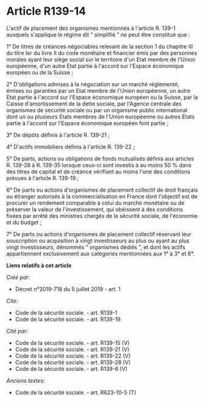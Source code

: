 # Article R139-14

L'actif de placement des organismes mentionnés à l'article R. 139-1 auxquels s'applique le régime dit “ simplifié ” ne peut
être constitué que : 

1° De titres de créances négociables relevant de la section 1 du chapitre III du titre Ier du livre II du code monétaire et
financier émis par des personnes morales ayant leur siège social sur le territoire d'un Etat membre de l'Union européenne,
d'un autre Etat partie à l'accord sur l'Espace économique européen ou de la Suisse ; 

2° D'obligations admises à la négociation sur un marché réglementé, émises ou garanties par un Etat membre de l'Union
européenne, un autre Etat partie à l'accord sur l'Espace économique européen ou la Suisse, par la Caisse d'amortissement de
la dette sociale, par l'Agence centrale des organismes de sécurité sociale ou par un organisme public international dont un
ou plusieurs Etats membres de l'Union européenne ou autres Etats partie à l'accord sur l'Espace économique européen font
partie ; 

3° De dépôts définis à l'article R. 139-21 ; 

4° D'actifs immobiliers définis à l'article R. 139-22 ; 

5° De parts, actions ou obligations de fonds mutualisés définis aux articles R. 139-28 à R. 139-35 lorsque ceux-ci sont
investis à au moins 50 % dans des titres de capital et de créance vérifiant au moins l'une des conditions prévues à l'article
R. 139-19 ; 

6° De parts ou actions d'organismes de placement collectif de droit français ou étranger autorisés à la commercialisation en
France dont l'objectif est de procurer un rendement comparable à celui du marché monétaire ou de préserver la valeur de
l'investissement, qui obéissent à des conditions fixées par arrêté des ministres chargés de la sécurité sociale, de
l'économie et du budget ; 

7° De parts ou actions d'organismes de placement collectif réservant leur souscription ou acquisition à vingt investisseurs
au plus ou ayant au plus vingt investisseurs, dénommés “ organismes dédiés ”, et dont les actifs appartiennent exclusivement
aux catégories mentionnées aux 1° à 3° et 6°.

**Liens relatifs à cet article**

_Créé par_:

  - Décret n°2019-718 du 5 juillet 2019 - art. 1

_Cite_:

  - Code de la sécurité sociale. - art. R139-1
  - Code de la sécurité sociale. - art. R139-19

_Cité par_:

  - Code de la sécurité sociale. - art. R139-15 (V)
  - Code de la sécurité sociale. - art. R139-21 (V)
  - Code de la sécurité sociale. - art. R139-22 (V)
  - Code de la sécurité sociale. - art. R139-28 (V)
  - Code de la sécurité sociale. - art. R139-6 (V)

_Anciens textes_:

  - Code de la sécurité sociale. - art. R623-10-5 (T)
